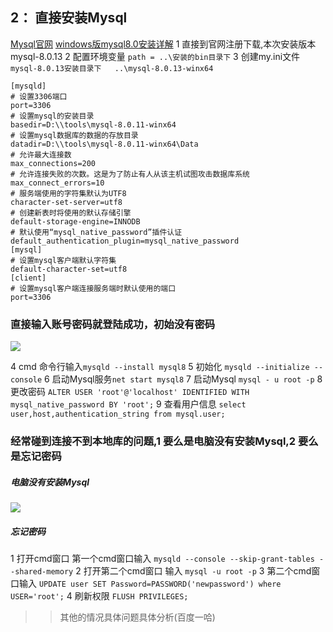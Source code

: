 ## 2： 直接安装Mysql

[Mysql官网](https://www.mysql.com/downloads/ "Mysql官网")
[windows版mysql8.0安装详解](https://blog.csdn.net/ycxzuoxin/article/details/80908447 "windows版mysql8.0安装详解")
1 直接到官网注册下载,本次安装版本 mysql-8.0.13
2 配置环境变量 `path = ..\安装的bin目录下`
3 创建my.ini文件 `mysql-8.0.13安装目录下   ..\mysql-8.0.13-winx64`
```Mysql
[mysqld]
# 设置3306端口
port=3306
# 设置mysql的安装目录
basedir=D:\\tools\mysql-8.0.11-winx64
# 设置mysql数据库的数据的存放目录
datadir=D:\\tools\mysql-8.0.11-winx64\Data
# 允许最大连接数
max_connections=200
# 允许连接失败的次数。这是为了防止有人从该主机试图攻击数据库系统
max_connect_errors=10
# 服务端使用的字符集默认为UTF8
character-set-server=utf8
# 创建新表时将使用的默认存储引擎
default-storage-engine=INNODB
# 默认使用“mysql_native_password”插件认证
default_authentication_plugin=mysql_native_password
[mysql]
# 设置mysql客户端默认字符集
default-character-set=utf8
[client]
# 设置mysql客户端连接服务端时默认使用的端口
port=3306

```
### 直接输入账号密码就登陆成功，初始没有密码
![](/uploads/201901/analyst/attach_157e9d2d1fac15f4.png)

4 cmd 命令行输入`mysqld --install mysql8`
5 初始化 `mysqld --initialize --console`
6 启动Mysql服务`net start mysql8`
7 启动Mysql `mysql - u root -p`
8 更改密码 `ALTER USER 'root'@'localhost' IDENTIFIED WITH mysql_native_password BY 'root';`
9 查看用户信息 `select user,host,authentication_string from mysql.user;`


### 经常碰到连接不到本地库的问题,1 要么是电脑没有安装Mysql,2 要么是忘记密码

##### 电脑没有安装Mysql
![](/uploads/201901/analyst/attach_157e9cd49874dafa.png)

##### 忘记密码
1 打开cmd窗口 第一个cmd窗口输入 ` mysqld --console --skip-grant-tables --shared-memory `
2 打开第二个cmd窗口  输入 `mysql -u root -p`
3 第二个cmd窗口输入 `UPDATE user SET Password=PASSWORD('newpassword') where USER='root';`
4 刷新权限  `FLUSH PRIVILEGES;`


>>其他的情况具体问题具体分析(百度一哈)